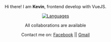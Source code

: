 <div align="center">
  Hi there! I am <b>Kevin</b>, frontend develop with VueJS.<br>
</div>

<div align="center">

[![Languages](https://skillicons.dev/icons?i=js,html,css,ts,vue,figma,nodejs,express)](https://skillicons.dev)

<p>All collaborations are available</p>
<p>Contact me on:    <a href="https://www.facebook.com/bila.fararano">Facebook</a>  ||  <a href="mailto:fararano.kevin@gmail.com">Gmail</a></p

</div>
